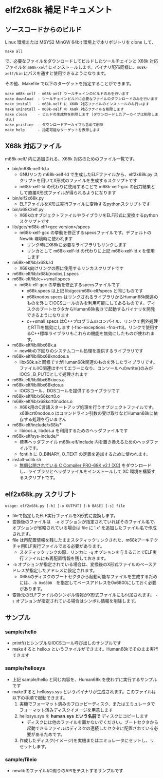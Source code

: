 # elf2x68k 補足ドキュメント

## ソースコードからのビルド

Linux 環境または MSYS2 MinGW 64bit 環境上で本リポジトリを clone して、

```
make all
```

で、必要なファイルをダウンロードしてビルドしたツールチェインと X68k 対応ファイルを `m68k-xelf` にインストールします。バイナリ配布同様に、`m68k-xelf/bin` にパスを通すと使用できるようになります。

その他、Makefile で以下のターゲットを指定することができます。

```
make m68k-xelf - m68k-xelf ツールチェインのビルドのみを行います
make download  - ツールチェインビルドに必要なファイルのダウンロードのみを行います
make install   - m68k-xelf に X68k 対応ファイルのインストールのみ行います
make uninstall - m68k-xelf の X68k 対応ファイルを削除します
make clean     - ビルドの生成物を削除します (ダウンロードしたアーカイブは削除しません)
make pristine  - ダウンロードアーカイブも含めて削除
make help      - 指定可能なターゲットを表示します
```

## X68k 対応ファイル

m68k-xelf/ 内に追加される、X68k 対応のためのファイル一覧です。

* bin/m68k-xelf-ld.x
  * GNUリンカ m68k-xelf-ld で生成したELFファイルから、elf2x68k.py スクリプトを用いてX形式のファイルを生成するスクリプトです
  * m68k-xelf-ld の代わりに使用することで m68k-xelf-gcc の出力結果として直接X形式ファイルが得られるようになります
* bin/elf2x68k.py
  * ELFファイルをX形式実行ファイルに変換するpythonスクリプトです
* bin/x68k2elf.py
  * X68kのオブジェクトファイルやライブラリをELF形式に変換するpythonスクリプトです
* lib/gcc/m68k-elf/\<gcc version\>/specs
  * m68k-xelf-gcc の挙動を修正するspecsファイルです。デフォルトの Newlib 環境時に使われます
    * リンク時にX68kに必要なライブラリもリンクします
    * リンカとして m68k-xelf-ld の代わりに上記 m68k-xelf-ld.x を使用します
* m68k-elf/lib/x68k.ld
  * X68k向けリンクの際に使用するリンカスクリプトです
* m68k-elf/lib/x68k{nodos,}.specs
* m68k-elf/lib/c++small.specs
  * m68k-elf-gcc の挙動を修正するspecsファイルです
    * x68k.specs は上記 lib/gcc/m68k-elf/specs と同じものです
    * x68knodos.specs はリンクされるライブラリからHuman68k関連のものを外してIOCSコールのみを利用可能にしてあるものです。ディスクのブートセクタからHuman68k抜きで起動するバイナリを開発できるようになります
    * c++small.specs はC++プログラムのコンパイル、リンクで例外処理とRTTIを無効にします (-fno-exceptions -fno-rtti)。リンクで使用するC++標準ライブラリもこれらの機能を無効にしたものが使われます。
* m68k-elf/lib/libx68k.a
  * newlibの下回りのシステムコール処理を提供するライブラリです
* m68k-elf/lib/libx68knodos.a
  * ilbx68k.aと同様ですがHuman68k関連のものを外したライブラリです。ファイルI/O関連はすべてエラーになり、コンソールへのwrite()のみがIOCS _B_PUTCとして処理されます
* m68k-elf/lib/libx68kiocs.a
* m68k-elf/lib/libx68kdos.a
  * IOCSコール、DOSコールを提供するライブラリです
* m68k-elf/lib/x68kcrt0.o
* m68k-elf/lib/x68kcrt0nodos.o
  * X68k用のC言語スタートアップ処理を行うオブジェクトファイルです。x68kcrt0nodos.o はコマンドライン引数の受け取りなどHuman68kに依存する処理を行いません
* m68k-elf/include/x68k/*
  * libiocs.a, libdos.a を利用するためのヘッダファイルです
* m68k-elf/sys-include/*
  * 標準ヘッダファイル m68k-elf/include 内を置き換えるためのヘッダファイルです。
  * fcntl.h に O_BINARY, O_TEXT の定義を追加するために使われます。
* install-xclib.sh
  * [無償公開されている C Compiler PRO-68K v2.1 (XC)](http://retropc.net/x68000/software/sharp/xc21/) をダウンロードし、ライブラリとヘッダファイルをインストールして XC 環境を構築するスクリプトです。

## elf2x68k.py スクリプト

```
usage: elf2x68k.py [-h] [-o OUTPUT] [-b BASE] [-s] file
```

* fileで指定したELF実行ファイルをX形式に変換します。
* 変換後のファイルは　`-o` オプションが指定されていればそのファイル名で、オプションが省略されている場合は file に '.x' を追加したファイル名で作成されます。
* file は再配置情報を残したままスタティックリンクされた、m68kアーキテクチャ用ELF実行ファイルである必要があります。
  * スタティックリンクの際、リンカに `-q` オプションを与えることでELF実行ファイルにも再配置情報を残しておきます。
* `-b` オプションが指定されている場合は、変換後のX形式ファイルのベースアドレスが指定したアドレスに設定されます。
  * X68kのディスクのブートセクタから起動可能なファイルを生成するためには、`-b 0x6800`　を指定してベースアドレスを0x6800にしておく必要があります。
* 変換元のELFファイルのシンボル情報がX形式ファイルにも付加されます。 `-s` オプションが指定されている場合はシンボル情報を削除します。

## サンプル

### sample/hello

* printf()とシンプルなIOCSコール呼び出しのサンプルです
* makeすると hello.x というファイルができます。Human68kでそのまま実行できます

### sample/hellosys

* 上記 sample/hello と同じ内容を、Human68k を使わずに実行するサンプルです
* makeすると hellosys.sys というバイナリが生成されます。このファイルは以下の手順で起動できます。
  1. 実機でフォーマット済みのフロッピーディスク、またはエミュレータでフォーマット済みディスクイメージを用意します
  2. hellosys.sys を **human.sys という名前で** ディスクにコピーします
      * ディスクには他のファイルを置かないでください。ブートセクタから起動できるファイルはディスクの連続したセクタに配置されている必要があるためです。
  3. 作成したディスク(イメージ)を実機またはエミュレータにセットし、リセットします。


### sample/fileio

* newlibのファイルI/O周りのAPIをテストするサンプルです
